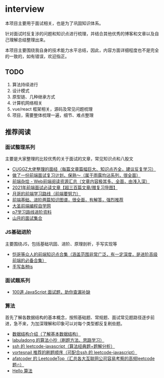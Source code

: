 # interview

本项目主要用于面试相关，也是为了巩固知识体系。

针对面试时反复涉的问题和知识点进行梳理，并结合其他优秀的博客和文章以及自己理解总结整理出来。

本项目主要围绕我自身的技术能力水平总结，因此，内容方面详细程度也不是完全的一致的，如有错误，欢迎指正。

## TODO

1. 算法持续进行
2. 设计模式
3. 原型链、几种继承方式
4. 计算机网络相关
5. vue/react 框架相关，源码及常见问题梳理
6. 项目，需要整体梳理一遍，细节、难点整理

<!-- ## 面试记录

[面试记录](/整理/面试记录.md)

- JavaScript基础
  - [x] [执行上下文](JavaScript/执行上下文.md)
  - [x] [作用域与闭包](JavaScript/作用域与闭包.md)
  - [x] [类型与判断与类型转换](JavaScript/类型与判断.md)
  - [x] [原型链（配合ES6的class一起食用更佳）](JavaScript/原型.md)
  - [x] [JS各种手写实现（TODO）](JS各种手写实现/README.md)
- ES6
  - [x] [块级作用域](ES6/块级作用域.md)
  - [x] [函数](ES6/函数.md)
  - [x] [Map、Set、WeakMap、WeakSet](/ES6/Map与Set和WeakMap与WeakSet.md)
  - [x] [迭代器iterator与生成器generator](ES6/迭代器与生成器.md)
  - [x] [JS的类-class（建议配合原型链一章一起食用）](ES6/JS的类.md)
  - [x] [ES6数组新增方法](ES6/数组.md)
  - [x] [Promise与异步编程](ES6/Promise与异步编程.md)
- HTML-CSS
  - [x] [flex:1 理解](HTML-CSS/flex.md)
- React：能清晰阐述其运行逻辑和原理，Fiber流程
  - [x] [React及Fiber流程和相关分析](React/React及Fiber.md)
  - [x] [常用Hook分析](React/常用Hook分析.md.md)
  - [ ] [setState分析](React/setState分析.md)
- Vue：能清晰阐述其运行逻辑和原理，初始化流程及响应式原理
  - [x] [Vue响应式原理](Vue/响应式原理.md)
  - [x] [Vue的nextTick异步原理分析](Vue/Vue的nextTick异步原理分析.md)
  - [x] [Vue的$set原理分析](Vue/Vue的$set原理分析.md)
- webpack：能清晰阐述其运行逻辑和原理，生命周期流程
  - [x] [Webpack构建流程及核心概念](Webpack/Webpack构建流程及核心概念.md)
  - [x] [Webpack之Loader和Plugin](Webpack/Webpack之Loader和Plugin.md)
- 浏览器
  - [x] [从输入URL到页面加载完成的过程](/浏览器/从输入URL到页面加载完成的过程.md)
  - [x] [JavaScript运行机制](/浏览器/JavaScript运行机制.md)
- 网络
  - [x] [HTTP、HTTPS、HTTP/1.1、HTTP/2、HTTP/3](/网络/什么是HTTP.md)
  - [x] [TCP三次握手、四次分手](/网络/TCP与UDP.md)
  - [x] [域名解析的工作流程](/网络/IP基础知识.md)
  - [x] [状态码](/网络/状态码.md)
  - [x] [强缓存与协商缓存](网络/强缓存与协商缓存.md)
- 算法和刷题
  - [ ] 数据结构了解 -->

<!-- ## 看书

- [x] 《JavaScript高级程序设计》
- [ ] 《你不知道的JavaScript》
- [x] 《学习JavaScript数据结构与算法》
- [ ] 《算法小抄》
- [x] 《深入理解ES6》
- [x] 《图解网络-小林coding》
- [x] 《React技术揭秘》
- [x] 《图解React原理》
- [ ] 《深入浅出Webpack》
- [📚 开发者推荐阅读的书籍](https://github.com/guanpengchn/awesome-books) -->

## 推荐阅读

### 面试整理系列

主要是大家整理的比较优秀的关于面试的文章，常见知识点和八股文

- [CUGGZ大佬整理的面经（每篇文章篇幅巨大、知识点齐全，建议反复学习）](https://www.yuque.com/cuggz)
- [做了一份前端面试复习计划，保熟～（属于雨露均沾系列，很全面）](https://juejin.cn/post/7061588533214969892)
- [前端杂烩 - Web前端阅读资源汇总（文章内容极其多、全面，由浅入深）](https://juejin.cn/post/7069468539412807693)
- [2021年前端面试必读文章【超三百篇文章/赠复习导图】](https://juejin.cn/post/6844904116339261447)
- [月哥的前端学习路线（前端要努力）](https://www.processon.com/view/link/61c53fb31efad45a2b42afd9#map)
- [前端基础、进阶两篇知识图谱，很全面，有解答，强烈推荐](https://www.yuque.com/helianthuswhite/ffahxc/tqg9tr)
- [大圣前端编程自学网](https://shengxinjing.cn/)
- [p7学习路线进阶资料](/整理/p7学习路线进阶资料.md)
- [山月的面试集合](https://q.shanyue.tech/)

### JS基础进阶

主要围绕JS，包括基础巩固、进阶、原理剖析，手写实现等

- [恺哥等众人的前端知识点合集（涵盖范围非常广泛，有一定深度，是进阶高级前端的必备合集）](https://juejin.cn/post/7017645909483716615)
- [手写各种js](https://github.com/qianlongo/fe-handwriting)

### 面试题系列

- [100道 JavaScript 面试题，助你查漏补缺](https://juejin.cn/post/6992525007716876325)

### 算法

首先了解各数据结构的基本概念，按照基础题、常规题、面试常见题路径逐步前进，急不来，为加深理解和印象可以对每个类型都反复刷些题。

- [数据结构介绍（了解基本数据结构）](https://juejin.cn/post/7017349585446125575)
- [labuladong 的算法小抄（刷题方法、思路学习）](https://labuladong.gitee.io/algo/)
- [ssh 的 leetcode-javascript（算法经典题+题解分析）](https://github.com/sl1673495/leetcode-javascript)
- [vortesnail 推荐的刷题顺序（可配合ssh 的 leetcode-javascript）](https://github.com/vortesnail/leetcode)
- [afatcoder 的 LeetcodeTop（汇总各大互联网公司容易考察的高频leetcode题🔥）](https://github.com/afatcoder/LeetcodeTop)
- [Hello 算法](https://www.hello-algo.com/)
